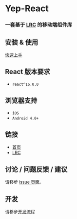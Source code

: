 # Yep-React

### 一套基于 [LRC](https://lrc.jd.com) 的移动端组件库

## 安装 & 使用

[快速上手](https://jdf2e.github.io/yep-react/#/doc/get-started)

## React 版本要求

* `react^16.0.0`

## 浏览器支持

* `iOS`
* `Android 4.0+`

## 链接

* [首页](https://jdf2e.github.io/yep-react/)
* [LRC](https://lrc.jd.com)

## 讨论 / 问题反馈 / 建议

请移步 [issue 页面](https://github.com/jdf2e/yep-react/issues)。

## 开发

请移步[开发流程](https://github.com/jdf2e/yep-react/blob/dev/开发流程.md)
